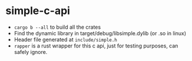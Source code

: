 # simple-c-api



- `cargo b --all` to build all the crates
- Find the dynamic library in target/debug/libsimple.dylib (or .so in linux)
- Header file generated at `include/simple.h`
- `rapper` is a rust wrapper for this c api, just for testing purposes, can safely ignore. 
